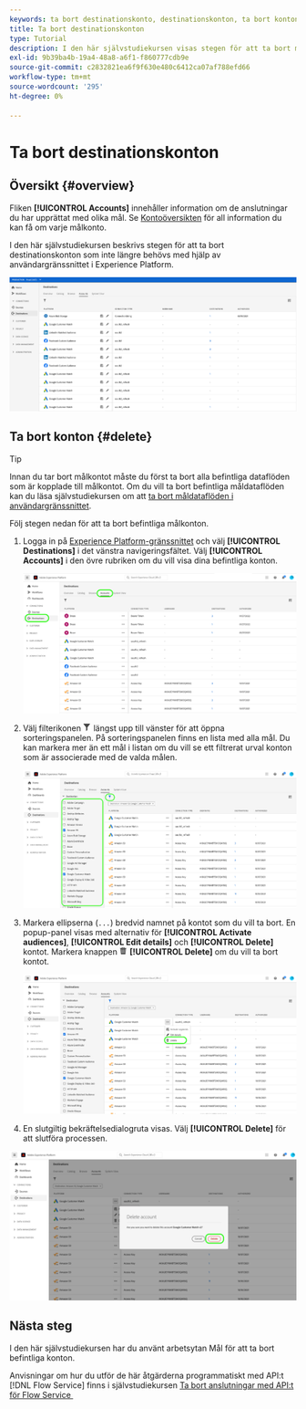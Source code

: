 ```yaml
---
keywords: ta bort destinationskonto, destinationskonton, ta bort konton
title: Ta bort destinationskonton
type: Tutorial
description: I den här självstudiekursen visas stegen för att ta bort målkonton i användargränssnittet i Adobe Experience Platform
exl-id: 9b39ba4b-19a4-48a8-a6f1-f860777cdb9e
source-git-commit: c2832821ea6f9f630e480c6412ca07af788efd66
workflow-type: tm+mt
source-wordcount: '295'
ht-degree: 0%

---
```


# Ta bort destinationskonton

## Översikt {#overview}

Fliken **[!UICONTROL Accounts]** innehåller information om de anslutningar du har upprättat med olika mål. Se [Kontoöversikten](../ui/destinations-workspace.md#accounts) för all information du kan få om varje målkonto.

I den här självstudiekursen beskrivs stegen för att ta bort destinationskonton som inte längre behövs med hjälp av användargränssnittet i Experience Platform.

![Fliken Konton](../assets/ui/update-accounts/destination-accounts.png)

## Ta bort konton {#delete}

>[!TIP]
>
>Innan du tar bort målkontot måste du först ta bort alla befintliga dataflöden som är kopplade till målkontot. Om du vill ta bort befintliga måldataflöden kan du läsa självstudiekursen om att [ta bort måldataflöden i användargränssnittet](./delete-destinations.md).

Följ stegen nedan för att ta bort befintliga målkonton.

1. Logga in på [Experience Platform-gränssnittet](https://platform.adobe.com/) och välj **[!UICONTROL Destinations]** i det vänstra navigeringsfältet. Välj **[!UICONTROL Accounts]** i den övre rubriken om du vill visa dina befintliga konton.

   ![Fliken Konton](../assets/ui/delete-accounts/accounts-tab.png)

2. Välj filterikonen ![Filterikon](/help/images/icons/filter.png) längst upp till vänster för att öppna sorteringspanelen. På sorteringspanelen finns en lista med alla mål. Du kan markera mer än ett mål i listan om du vill se ett filtrerat urval konton som är associerade med de valda målen.

   ![Filtrera mål](../assets/ui/delete-accounts/filter-accounts.png)

3. Markera ellipserna (`...`) bredvid namnet på kontot som du vill ta bort. En popup-panel visas med alternativ för **[!UICONTROL Activate audiences]**, **[!UICONTROL Edit details]** och **[!UICONTROL Delete]** kontot. Markera knappen ![Ta bort](/help/images/icons/delete.png) **[!UICONTROL Delete]** om du vill ta bort kontot.

   ![Ta bort målkonto](../assets/ui/delete-accounts/delete-accounts.png)

4. En slutgiltig bekräftelsedialogruta visas. Välj **[!UICONTROL Delete]** för att slutföra processen.

![Bekräfta borttagning av konto](../assets/ui/delete-accounts/confirm-account-deletion.png)

## Nästa steg

I den här självstudiekursen har du använt arbetsytan Mål för att ta bort befintliga konton.

Anvisningar om hur du utför de här åtgärderna programmatiskt med API:t [!DNL Flow Service] finns i självstudiekursen [Ta bort anslutningar med API:t för Flow Service &#x200B;](../api/delete-destination-account.md)
